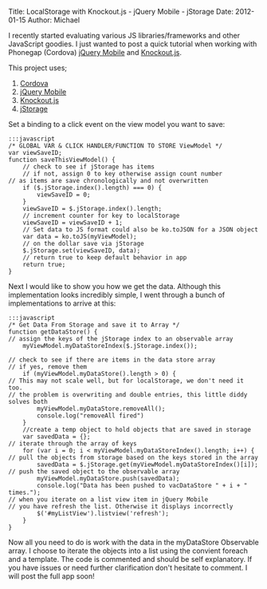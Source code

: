 Title: LocalStorage with Knockout.js - jQuery Mobile - jStorage
Date: 2012-01-15
Author: Michael


I recently started evaluating various JS libraries/frameworks and other
JavaScript goodies. I just wanted to post a quick tutorial when working
with Phonegap (Cordova) [jQuery Mobile][] and [Knockout.js][].

This project uses;

1.  [Cordova][]
2.  [jQuery Mobile][]
3.  [Knockout.js][1]
4.  [jStorage][]

</p>

Set a binding to a click event on the view model you want to save:

    :::javascript
    /* GLOBAL VAR & CLICK HANDLER/FUNCTION TO STORE ViewModel */
    var viewSaveID;
    function saveThisViewModel() {
        // check to see if jStorage has items
        // if not, assign 0 to key otherwise assign count number 
    // as items are save chronologically and not overwritten
        if ($.jStorage.index().length) === 0) {
            viewSaveID = 0;
        }
        viewSaveID = $.jStorage.index().length;
        // increment counter for key to localStorage
        viewSaveID = viewSaveID + 1;
        // Set data to JS format could also be ko.toJSON for a JSON object
        var data = ko.toJS(myViewModel);
        // on the dollar save via jStorage
        $.jStorage.set(viewSaveID, data);
        // return true to keep default behavior in app
        return true;
    }

Next I would like to show you how we get the data. Although this
implementation looks incredibly simple, I went through a bunch of
implementations to arrive at this:

    :::javascript
    /* Get Data From Storage and save it to Array */
    function getDataStore() {
    // assign the keys of the jStorage index to an observable array
        myViewModel.myDataStoreIndex($.jStorage.index());

    // check to see if there are items in the data store array
    // if yes, remove them 
        if (myViewModel.myDataStore().length > 0) {
    // This may not scale well, but for localStorage, we don't need it too.
    // the problem is overwriting and double entries, this little diddy solves both
            myViewModel.myDataStore.removeAll();
            console.log("removeAll fired")
        }
        //create a temp object to hold objects that are saved in storage
        var savedData = {};
    // iterate through the array of keys
        for (var i = 0; i < myViewModel.myDataStoreIndex().length; i++) {
    // pull the objects from storage based on the keys stored in the array
            savedData = $.jStorage.get(myViewModel.myDataStoreIndex()[i]);
    // push the saved object to the observable array
            myViewModel.myDataStore.push(savedData);
            console.log("Data has been pushed to vacDataStore " + i + " times.");
    // when you iterate on a list view item in jQuery Mobile 
    // you have refresh the list. Otherwise it displays incorrectly
            $('#myListView').listview('refresh');
        }
    }

Now all you need to do is work with the data in the myDataStore
Observable array. I choose to iterate the objects into a list using the
convient foreach and a template. The code is commented and should be
self explanatory. If you have issues or need further clarification don't
hesitate to comment. I will post the full app soon!

  [jQuery Mobile]: http://jquerymobile.com/
  [Knockout.js]: http://knockoutjs.com/
  [Cordova]: http://incubator.apache.org/projects/callback.html
  [1]: http://knockoutjs.com
  [jStorage]: http://www.jstorage.info/
